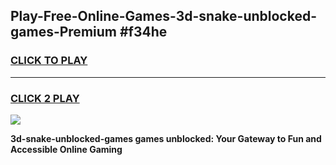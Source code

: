 
## Play-Free-Online-Games-3d-snake-unblocked-games-Premium #f34he
<h3>
<a href="https://premium.freeplayer.one?title=3d-snake-unblocked-games&ref=8M">CLICK TO PLAY</a></h3>
<hr>

<h3>
<a href="https://premium.freeplayer.one?title=3d-snake-unblocked-games&ref=8M">CLICK 2 PLAY</a>
  
</h3>

<a href="https://premium.freeplayer.one?title=3d-snake-unblocked-games&ref=8M"><img src="https://clearcache.store/games.png"></a>


**3d-snake-unblocked-games games unblocked: Your Gateway to Fun and Accessible Online Gaming**
